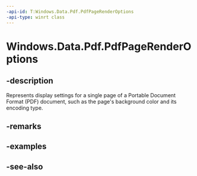 ----api-id: T:Windows.Data.Pdf.PdfPageRenderOptions
-api-type: winrt class
---<!-- Class syntax.public class PdfPageRenderOptions : Windows.Data.Pdf.IPdfPageRenderOptions--># Windows.Data.Pdf.PdfPageRenderOptions## -descriptionRepresents display settings for a single page of a Portable Document Format (PDF) document, such as the page's background color and its encoding type.## -remarks## -examples## -see-also